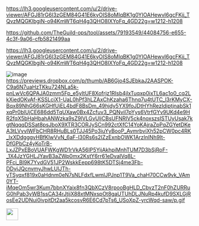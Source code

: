 
https://lh3.googleusercontent.com/u/2/drive-viewer/AFGJ81rG6I3zGEM84G41E6kyOIS8oMIqBK1g0YIOAHewvI6gcFKjj_TQvzMQGKlbgiN-o94KmWT6qH4g3QHO8IXYoFq_4GD22g=w1212-h1208




https://github.com/TheGuild-ops/tool/assets/79193549/44084756-e655-4c3f-9a06-cfb5821499aa

https://lh3.googleusercontent.com/u/2/drive-viewer/AFGJ81rG6I3zGEM84G41E6kyOIS8oMIqBK1g0YIOAHewvI6gcFKjj_TQvzMQGKlbgiN-o94KmWT6qH4g3QHO8IXYoFq_4GD22g=w1212-h1208

![image]()
https://previews.dropbox.com/p/thumb/AB6Gjo4SJEbkaJ2AASPOK-C9a6N7uaHzTKku724NLa5k-pnLwVc6QPAJA0zmm5Fp_e5yItUF8Xofrjz1RIsb4jlxTuqxp0ixTL6ac1o0_cq2LkXiedOKvAf-KSSLciX1-UaL0hPf3hLZAxChKzaha6Thnq7u4tUTC_l3rKMyCX-Bqx89NhG66sKGHfUiEL4bdF8BsDm_49hjdy5YX9foJDtHYhRezIdiptjnabSk1xqPr0blUjCE686dd5TqUXaw0Bx4Zcfuv3_PQNvil7pYys6VtrfGYv9UKd4e9HR2fqX5bHaHbahANWzka9sZ9lVLGvUljCBsUFNRlV5ck4noxszsISTUyUsak7kgtNqqqDSSat8psJboX9XTR3CORJySCn992ctXfC14YoKAjraZpPqZGYetDKeA3tLVvvlWFbCHR8RHuBLs0TJJ45Po3iuYyBooP_AvmrbviXh52pCW0pc4RK_lxXDdgggvHBfKlwVvN_6aF-l30Rs6s2IZzExnbOWK1ArzInINh9It-DfGPbCz4yKoTrB-LxJZPxEBoVUAFWKgWD1rVkA56IP5YijAkhpiMnhTUM7D3bSjRoF-_1X4JzYGHLJYavB3aZWp0mx2KstY6rr61eDvaIVq8L-PFci_BI9K7YvdGV51JP2WskkEepp698tK5DTSj4me3Fb-DDvjJQcnvmyJhwLUlJTh-yTSyqxf819x0aHdnm0eN7sNLFdxfLwmlJPJnp1T9Va_chaH70CCw9vk_VAm0YT-iMqeOm5wr3Kum7bbnXYaix8fn3QbXCzV8rpooBgHLD_CbvzT2nF0hZURRuG0hPab3yWB1ssCA34rJtijX88xtMNxspOt8gaUTUhDLJNuRp4kufD9SXLGjRosEe2UDNui0ivpitDt2aa5kcosvR6E6Cd7pTs6_USoXpZ-yrcWqd-saw/p.gif

<img src="https://previews.dropbox.com/p/thumb/AB6Gjo4SJEbkaJ2AASPOK-C9a6N7uaHzTKku724NLa5k-pnLwVc6QPAJA0zmm5Fp_e5yItUF8Xofrjz1RIsb4jlxTuqxp0ixTL6ac1o0_cq2LkXiedOKvAf-KSSLciX1-UaL0hPf3hLZAxChKzaha6Thnq7u4tUTC_l3rKMyCX-Bqx89NhG66sKGHfUiEL4bdF8BsDm_49hjdy5YX9foJDtHYhRezIdiptjnabSk1xqPr0blUjCE686dd5TqUXaw0Bx4Zcfuv3_PQNvil7pYys6VtrfGYv9UKd4e9HR2fqX5bHaHbahANWzka9sZ9lVLGvUljCBsUFNRlV5ck4noxszsISTUyUsak7kgtNqqqDSSat8psJboX9XTR3CORJySCn992ctXfC14YoKAjraZpPqZGYetDKeA3tLVvvlWFbCHR8RHuBLs0TJJ45Po3iuYyBooP_AvmrbviXh52pCW0pc4RK_lxXDdgggvHBfKlwVvN_6aF-l30Rs6s2IZzExnbOWK1ArzInINh9It-DfGPbCz4yKoTrB-LxJZPxEBoVUAFWKgWD1rVkA56IP5YijAkhpiMnhTUM7D3bSjRoF-_1X4JzYGHLJYavB3aZWp0mx2KstY6rr61eDvaIVq8L-PFci_BI9K7YvdGV51JP2WskkEepp698tK5DTSj4me3Fb-DDvjJQcnvmyJhwLUlJTh-yTSyqxf819x0aHdnm0eN7sNLFdxfLwmlJPJnp1T9Va_chaH70CCw9vk_VAm0YT-iMqeOm5wr3Kum7bbnXYaix8fn3QbXCzV8rpooBgHLD_CbvzT2nF0hZURRuG0hPab3yWB1ssCA34rJtijX88xtMNxspOt8gaUTUhDLJNuRp4kufD9SXLGjRosEe2UDNui0ivpitDt2aa5kcosvR6E6Cd7pTs6_USoXpZ-yrcWqd-saw/p.gif" height="32"/></h1>

